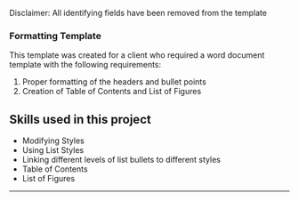 Disclaimer: All identifying fields have been removed from the template

### Formatting Template

This template was created for a client who required a word document template with the following requirements:

1. Proper formatting of the headers and bullet points
2. Creation of Table of Contents and List of Figures

## Skills used in this project

- Modifying Styles
- Using List Styles
- Linking different levels of list bullets to different styles
- Table of Contents
- List of Figures

---

